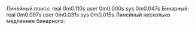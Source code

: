 Линейный поиск: real 0m0.110s user 0m0.000s sys 0m0.047s Бинарный: real 0m0.097s user 0m0.031s sys 0m0.015s Линейный несколько медленнее бинарного:
